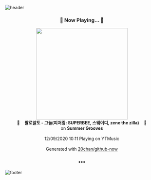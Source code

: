 ![header](https://capsule-render.vercel.app/api?type=wave&height=170&section=header&text=Hi.%20I'm%20SHIFT&fontColor=090707&fontAlignX=45&fontAlignY=65&fontSize=100)

<h3 align="center">🎵 Now Playing... 🎵</h3>
<p align="center">
  <a href="https://music.youtube.com/channel/UC7AU8_wW7JntcqiHtmW3eEQ">
    <img width="300" src="https://lh3.googleusercontent.com/8OSAL7--DWtQKRDhwymCISi8DcR-HcXL3W1Zz9f_FeoZyS3XvQBVtCLH_iuLT7t_RMTrkn7eJ1LUvusr">
  </a>
  <br>
  🎵&nbsp&nbsp&nbsp <b>팔로알토 - 그늘(피처링: SUPERBEE, 스웨이디, zene the zilla)</b> &nbsp&nbsp&nbsp🎵
  <br>
  on <b>Summer Grooves</b>
  
  <br />
  <br />
  12/09/2020 10:11 Playing on YTMusic
  <br />
  <br />
  Generated with <a href="https://github.com/20chan/github-now">20chan/github-now</a>
</p>

<h3 align="center">•••</h3>

![footer](https://capsule-render.vercel.app/api?type=wave&height=150&section=footer)
